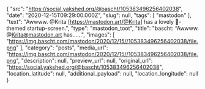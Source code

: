 {
  "src": "https://social.yakshed.org/@bascht/105383496256402038",
  "date": "2020-12-15T09:29:00.000Z",
  "slug": null,
  "tags": [
    "mastodon"
  ],
  "text": "Awwww. @Krita [https://mastodon.art/@Krita] has a lovely 🎄-themed startup-screen.",
  "type": "mastodon_toot",
  "title": "bascht: “Awwww. @Krita@mastodon.art has……",
  "images": [
    "https://img.bascht.com/mastodon/2020/12/15//105383496256402038/file.png"
  ],
  "category": "posts",
  "media_url": "https://img.bascht.com/mastodon/2020/12/15//105383496256402038/file.png",
  "description": null,
  "preview_url": null,
  "original_url": "https://social.yakshed.org/@bascht/105383496256402038",
  "location_latitude": null,
  "additional_payload": null,
  "location_longitude": null
}